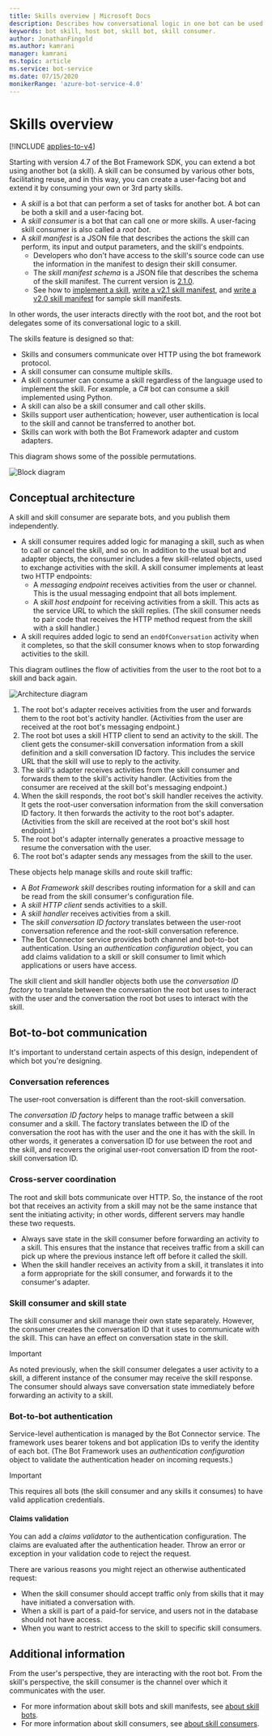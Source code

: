 ```yaml
---
title: Skills overview | Microsoft Docs
description: Describes how conversational logic in one bot can be used by another bot using the Bot Framework SDK.
keywords: bot skill, host bot, skill bot, skill consumer.
author: JonathanFingold
ms.author: kamrani
manager: kamrani
ms.topic: article
ms.service: bot-service
ms.date: 07/15/2020
monikerRange: 'azure-bot-service-4.0'
---
```


# Skills overview

[!INCLUDE [applies-to-v4](../includes/applies-to.md)]

<!-- Value prop: why skills -->
Starting with version 4.7 of the Bot Framework SDK, you can extend a bot using another bot (a skill).
A skill can be consumed by various other bots, facilitating reuse, and in this way, you can create a user-facing bot and extend it by consuming your own or 3rd party skills.

<!-- Terminology -->
- A _skill_ is a bot that can perform a set of tasks for another bot.
  A bot can be both a skill and a user-facing bot.
- A _skill consumer_ is a bot that can call one or more skills.
  A user-facing skill consumer is also called a _root bot_.
- A _skill manifest_ is a JSON file that describes the actions the skill can perform, its input and output parameters, and the skill's endpoints.
  - Developers who don't have access to the skill's source code can use the information in the manifest to design their skill consumer.
  - The _skill manifest schema_ is a JSON file that describes the schema of the skill manifest. The current version is [2.1.0](https://schemas.botframework.com/schemas/skills/v2.1/skill-manifest.json).
  - See how to [implement a skill](./skill-implement-skill.md), [write a v2.1 skill manifest](skills-write-manifest-2-1.md), and [write a v2.0 skill manifest](skills-write-manifest-2-0.md) for sample skill manifests.

In other words, the user interacts directly with the root bot, and the root bot delegates some of its conversational logic to a skill.

<!-- Requirements/contract -->
The skills feature is designed so that:

- Skills and consumers communicate over HTTP using the bot framework protocol.
- A skill consumer can consume multiple skills.
- A skill consumer can consume a skill regardless of the language used to implement the skill. For example, a C# bot can consume a skill implemented using Python.
- A skill can also be a skill consumer and call other skills.
- Skills support user authentication; however, user authentication is local to the skill and cannot be transferred to another bot.
- Skills can work with both the Bot Framework adapter and custom adapters.

This diagram shows some of the possible permutations.

![Block diagram](./media/skills-block-diagram.png)

<!--TBD: - Skills support proactive messaging. -->

## Conceptual architecture

A skill and skill consumer are separate bots, and you publish them independently.

- A skill consumer requires added logic for managing a skill, such as when to call or cancel the skill, and so on. In addition to the usual bot and adapter objects, the consumer includes a few skill-related objects, used to exchange activities with the skill. A skill consumer implements at least two HTTP endpoints:
  - A _messaging endpoint_ receives activities from the user or channel. This is the usual messaging endpoint that all bots implement.
  - A _skill host endpoint_ for receiving activities from a skill. This acts as the service URL to which the skill replies. (The skill consumer needs to pair code that receives the HTTP method request from the skill with a skill handler.)
- A skill requires added logic to send an `endOfConversation` activity when it completes, so that the skill consumer knows when to stop forwarding activities to the skill.

This diagram outlines the flow of activities from the user to the root bot to a skill and back again.

![Architecture diagram](./media/skills-conceptual-architecture.png)

1. The root bot's adapter receives activities from the user and forwards them to the root bot's activity handler.
   (Activities from the user are received at the root bot's messaging endpoint.)
1. The root bot uses a skill HTTP client to send an activity to the skill. The client gets the consumer-skill conversation information from a skill definition and a skill conversation ID factory. This includes the service URL that the skill will use to reply to the activity.
1. The skill's adapter receives activities from the skill consumer and forwards them to the skill's activity handler.
   (Activities from the consumer are received at the skill bot's messaging endpoint.)
1. When the skill responds, the root bot's skill handler receives the activity. It gets the root-user conversation information from the skill conversation ID factory. It then forwards the activity to the root bot's adapter.
   (Activities from the skill are received at the root bot's skill host endpoint.)
1. The root bot's adapter internally generates a proactive message to resume the conversation with the user.
1. The root bot's adapter sends any messages from the skill to the user.

These objects help manage skills and route skill traffic:

- A _Bot Framework skill_ describes routing information for a skill and can be read from the skill consumer's configuration file.
- A _skill HTTP client_ sends activities to a skill.
- A _skill handler_ receives activities from a skill.
- The _skill conversation ID factory_ translates between the user-root conversation reference and the root-skill conversation reference.
- The Bot Connector service provides both channel and bot-to-bot authentication. Using an _authentication configuration_ object, you can add claims validation to a  skill or skill consumer to limit which applications or users have access.

The skill client and skill handler objects both use the _conversation ID factory_ to translate between the conversation the root bot uses to interact with the user and the conversation the root bot uses to interact with the skill.

## Bot-to-bot communication

It's important to understand certain aspects of this design, independent of which bot you're designing.

<!--
- infrastructure concerns:
  - stateless, cross-server application (memory management and middleware).
  - authentication, in both directions, plus claims validation.
- implementation concerns:
  - classes, objects, and logic you need to add to your host (and skill).
  - when to start and stop a skill.
  - managing multiple skills.
-->

### Conversation references

The user-root conversation is different than the root-skill conversation.

The _conversation ID factory_ helps to manage traffic between a skill consumer and a skill. The factory translates between the ID of the conversation the root has with the user and the one it has with the skill.
In other words, it generates a conversation ID for use between the root and the skill, and recovers the original user-root conversation ID from the root-skill conversation ID.

<!-- Hopefully, this just gets folded into the SDK and does not need to get described in detail.
- The host needs to save or encode original conversation ID and service URL and create a conversation ID for use between it and the skill.
  - Generated conversation IDs must be usable as a URL path parameter.
  - A modified activity gets the new conversation ID and service URL (of the host, as the host provides a channel interface to the skill).
- Upon receiving an activity from the skill, host needs to decode or recover the original conversation ID and service URL so that the activity can get forwarded back to the user in the original conversation.
-->

### Cross-server coordination
<!-- or, Statelessness in the host -->

The root and skill bots communicate over HTTP.
So, the instance of the root bot that receives an activity from a skill may not be the same instance that sent the initiating activity; in other words, different servers may handle these two requests.

- Always save state in the skill consumer before forwarding an activity to a skill.
  This ensures that the instance that receives traffic from a skill can pick up where the previous instance left off before it called the skill.
- When the skill handler receives an activity from a skill, it translates it into a form appropriate for the skill consumer, and forwards it to the consumer's adapter.

### Skill consumer and skill state

The skill consumer and skill manage their own state separately. However, the consumer creates the conversation ID that it uses to communicate with the skill. This can have an effect on conversation state in the skill.

> [!IMPORTANT]
> As noted previously, when the skill consumer delegates a user activity to a skill, a different instance of the consumer may receive the skill response. The consumer should always save conversation state immediately before forwarding an activity to a skill.

### Bot-to-bot authentication

<!-- TODO Add appropriate info about this new(?) feature to the bot basics article. -->

Service-level authentication is managed by the Bot Connector service. The framework uses bearer tokens and bot application IDs to verify the identity of each bot. (The Bot Framework uses an _authentication configuration_ object to validate the authentication header on incoming requests.)

> [!IMPORTANT]
> This requires all bots (the skill consumer and any skills it consumes) to have valid application credentials.

#### Claims validation

You can add a _claims validator_ to the authentication configuration. The claims are evaluated after the authentication header. Throw an error or exception in your validation code to reject the request.

There are various reasons you might reject an otherwise authenticated request:

- When the skill consumer should accept traffic only from skills that it may have initiated a conversation with.
- When a skill is part of a paid-for service, and users not in the database should not have access.
- When you want to restrict access to the skill to specific skill consumers.

<!--TODO Need a link for more information about claims and claims-based validation.-->

## Additional information

From the user's perspective, they are interacting with the root bot.
From the skill's perspective, the skill consumer is the channel over which it communicates with the user.

- For more information about skill bots and skill manifests, see [about skill bots](skills-about-skill-bots.md).
- For more information about skill consumers, see [about skill consumers](skills-about-skill-consumers.md).
